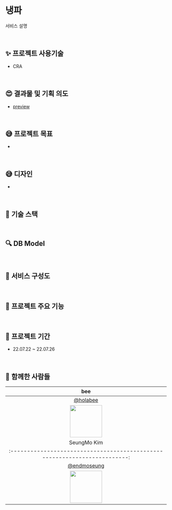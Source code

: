 # 냉파

서비스 설명

<br>

## :sparkles: 프로젝트 사용기술

-   CRA

<br>

## :heart_eyes: 결과물 및 기획 의도

-   [preview]()

<br>

## :sweat_smile: 프로젝트 목표

-

<br>

## :sweat_smile: 디자인

-

<br>

## :rocket: 기술 스택

<br>

## :mag: DB Model

<br>

## :monocle_face: 서비스 구성도

<br>

## :monocle_face: 프로젝트 주요 기능

<br>

## :calendar: 프로젝트 기간

-   22.07.22 ~ 22.07.26

<br>

## :construction_worker: 함께한 사람들

|                                  bee                                  |  
| :-------------------------------------------------------------------: |
|                [@holabee](https://github.com/holabee)                 |
| <img src="https://avatars.githubusercontent.com/holabee" width="100"> | 
     SeungMo Kim      |
       :------------------------------------------------------------------------: |
        [@endmoseung](https://github.com/endmoseung)                              |
       <img src="https://avatars.githubusercontent.com/endmoseung" width="100">   |  
